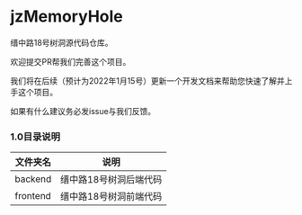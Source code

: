 # jzMemoryHole
缙中路18号树洞源代码仓库。

欢迎提交PR帮我们完善这个项目。

我们将在后续（预计为2022年1月15号）更新一个开发文档来帮助您快速了解并上手这个项目。

如果有什么建议务必发issue与我们反馈。

### 1.0目录说明

| 文件夹名 | 说明                   |
| -------- | ---------------------- |
| backend  | 缙中路18号树洞后端代码 |
| frontend | 缙中路18号树洞前端代码 |

